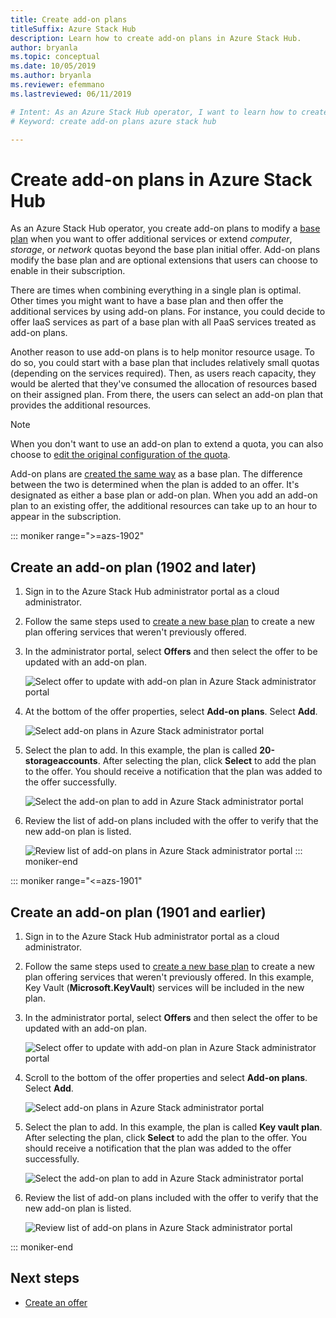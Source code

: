 ```yaml
---
title: Create add-on plans
titleSuffix: Azure Stack Hub 
description: Learn how to create add-on plans in Azure Stack Hub. 
author: bryanla
ms.topic: conceptual
ms.date: 10/05/2019
ms.author: bryanla
ms.reviewer: efemmano
ms.lastreviewed: 06/11/2019

# Intent: As an Azure Stack Hub operator, I want to learn how to create add-on plans in Azure Stack Hub.
# Keyword: create add-on plans azure stack hub

---
```



# Create add-on plans in Azure Stack Hub

As an Azure Stack Hub operator, you create add-on plans to modify a [base plan](azure-stack-create-plan.md) when you want to offer additional services or extend *computer*, *storage*, or *network* quotas beyond the base plan initial offer. Add-on plans modify the base plan and are optional extensions that users can choose to enable in their subscription.

There are times when combining everything in a single plan is optimal. Other times you might want to have a base plan and then offer the additional services by using add-on plans. For instance, you could decide to offer IaaS services as part of a base plan with all PaaS services treated as add-on plans.

Another reason to use add-on plans is to help monitor resource usage. To do so, you could start with a base plan that includes relatively small quotas (depending on the services required). Then, as users reach capacity, they would be alerted that they've consumed the allocation of resources based on their assigned plan. From there, the users can select an add-on plan that provides the additional resources.

> [!NOTE]
> When you don't want to use an add-on plan to extend a quota, you can also choose to [edit the original configuration of the quota](azure-stack-quota-types.md#edit-a-quota).

Add-on plans are [created the same way](azure-stack-create-plan.md) as a base plan. The difference between the two is determined when the plan is added to an offer. It's designated as either a base plan or add-on plan. When you add an add-on plan to an existing offer, the additional resources can take up to an hour to appear in the subscription.

::: moniker range=">=azs-1902"
## Create an add-on plan (1902 and later)

1. Sign in to the Azure Stack Hub administrator portal as a cloud administrator.
2. Follow the same steps used to [create a new base plan](azure-stack-create-plan.md) to create a new plan offering services that weren't previously offered.
3. In the administrator portal, select **Offers** and then select the offer to be updated with an add-on plan.

   ![Select offer to update with add-on plan in Azure Stack administrator portal](media/create-add-on-plan/add-on1.png)

4. At the bottom of the offer properties, select **Add-on plans**. Select **Add**.

    ![Select add-on plans in Azure Stack administrator portal](media/create-add-on-plan/add-on2.png)

5. Select the plan to add. In this example, the plan is called **20-storageaccounts**. After selecting the plan, click **Select** to add the plan to the offer. You should receive a notification that the plan was added to the offer successfully.

    ![Select the add-on plan to add in Azure Stack administrator portal](media/create-add-on-plan/add-on3.png)

6. Review the list of add-on plans included with the offer to verify that the new add-on plan is listed.

    ![[Review list of add-on plans in Azure Stack administrator portal](media/create-add-on-plan/add-on4.png "Create add-on plan")](media/create-add-on-plan/add-on4lg.png#lightbox)
::: moniker-end

::: moniker range="<=azs-1901"

## Create an add-on plan (1901 and earlier)

1. Sign in to the Azure Stack Hub administrator portal as a cloud administrator.
2. Follow the same steps used to [create a new base plan](azure-stack-create-plan.md) to create a new plan offering services that weren't previously offered. In this example, Key Vault (**Microsoft.KeyVault**) services will be included in the new plan.
3. In the administrator portal, select **Offers** and then select the offer to be updated with an add-on plan.

   ![Select offer to update with add-on plan in Azure Stack administrator portal](media/create-add-on-plan/1.PNG)

4. Scroll to the bottom of the offer properties and select **Add-on plans**. Select **Add**.

    ![Select add-on plans in Azure Stack administrator portal](media/create-add-on-plan/2.PNG)

5. Select the plan to add. In this example, the plan is called **Key vault plan**. After selecting the plan, click **Select** to add the plan to the offer. You should receive a notification that the plan was added to the offer successfully.

    ![Select the add-on plan to add in Azure Stack administrator portal](media/create-add-on-plan/3.PNG)

6. Review the list of add-on plans included with the offer to verify that the new add-on plan is listed.

    ![Review list of add-on plans in Azure Stack administrator portal](media/create-add-on-plan/4.PNG)

::: moniker-end

## Next steps

* [Create an offer](azure-stack-create-offer.md)
